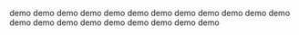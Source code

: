 demo
demo
demo
demo
demo
demo
demo
demo
demo
demo
demo
demo
demo
demo
demo
demo
demo
demo
demo
demo
demo
